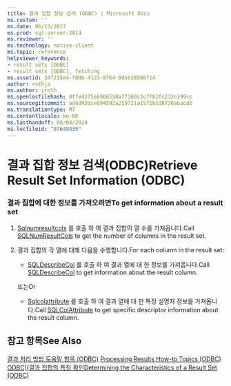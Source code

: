 ```yaml
---
title: 결과 집합 정보 검색 (ODBC) | Microsoft Docs
ms.custom: ''
ms.date: 06/13/2017
ms.prod: sql-server-2014
ms.reviewer: ''
ms.technology: native-client
ms.topic: reference
helpviewer_keywords:
- result sets [ODBC]
- result sets [ODBC], fetching
ms.assetid: 34f235e4-f80b-4123-8764-9deb18506f14
author: rothja
ms.author: jroth
ms.openlocfilehash: 0f7ed275eb9b6558a77160c3c7fb2fc233c199cc
ms.sourcegitcommit: ad4d92dce894592a259721a1571b1d8736abacdb
ms.translationtype: MT
ms.contentlocale: ko-KR
ms.lasthandoff: 08/04/2020
ms.locfileid: "87649039"
---
```

# <a name="retrieve-result-set-information-odbc"></a><span data-ttu-id="269bf-102">결과 집합 정보 검색(ODBC)</span><span class="sxs-lookup"><span data-stu-id="269bf-102">Retrieve Result Set Information (ODBC)</span></span>
    
### <a name="to-get-information-about-a-result-set"></a><span data-ttu-id="269bf-103">결과 집합에 대한 정보를 가져오려면</span><span class="sxs-lookup"><span data-stu-id="269bf-103">To get information about a result set</span></span>  
  
1.  <span data-ttu-id="269bf-104">[Sqlnumresultcols](../native-client-odbc-api/sqlnumresultcols.md) 를 호출 하 여 결과 집합의 열 수를 가져옵니다.</span><span class="sxs-lookup"><span data-stu-id="269bf-104">Call [SQLNumResultCols](../native-client-odbc-api/sqlnumresultcols.md) to get the number of columns in the result set.</span></span>  
  
2.  <span data-ttu-id="269bf-105">결과 집합의 각 열에 대해 다음을 수행합니다.</span><span class="sxs-lookup"><span data-stu-id="269bf-105">For each column in the result set:</span></span>  
  
    -   <span data-ttu-id="269bf-106">[SQLDescribeCol](../native-client-odbc-api/sqldescribecol.md) 를 호출 하 여 결과 열에 대 한 정보를 가져옵니다.</span><span class="sxs-lookup"><span data-stu-id="269bf-106">Call [SQLDescribeCol](../native-client-odbc-api/sqldescribecol.md) to get information about the result column.</span></span>  
  
     <span data-ttu-id="269bf-107">또는</span><span class="sxs-lookup"><span data-stu-id="269bf-107">Or</span></span>  
  
    -   <span data-ttu-id="269bf-108">[Sqlcolattribute](../native-client-odbc-api/sqlcolattribute.md) 를 호출 하 여 결과 열에 대 한 특정 설명자 정보를 가져옵니다.</span><span class="sxs-lookup"><span data-stu-id="269bf-108">Call [SQLColAttribute](../native-client-odbc-api/sqlcolattribute.md) to get specific descriptor information about the result column.</span></span>  
  
## <a name="see-also"></a><span data-ttu-id="269bf-109">참고 항목</span><span class="sxs-lookup"><span data-stu-id="269bf-109">See Also</span></span>  
 <span data-ttu-id="269bf-110">[결과 처리 방법 도움말 항목 &#40;ODBC&#41;](../../database-engine/dev-guide/processing-results-how-to-topics-odbc.md) </span><span class="sxs-lookup"><span data-stu-id="269bf-110">[Processing Results How-to Topics &#40;ODBC&#41;](../../database-engine/dev-guide/processing-results-how-to-topics-odbc.md) </span></span>  
 [<span data-ttu-id="269bf-111">ODBC&#41;&#40;결과 집합의 특징 확인</span><span class="sxs-lookup"><span data-stu-id="269bf-111">Determining the Characteristics of a Result Set &#40;ODBC&#41;</span></span>](../native-client-odbc-results/determining-the-characteristics-of-a-result-set-odbc.md)  
  
  

